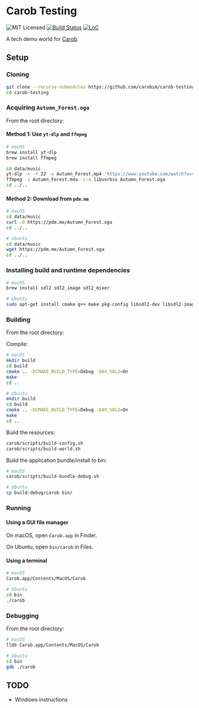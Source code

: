 # Carob Testing

![MIT Licensed](https://img.shields.io/github/license/carobim/carob.svg)
[![Build Status](https://travis-ci.org/carobim/carob.svg?branch=master)](https://travis-ci.org/carobim/carob)
[![LoC](https://tokei.rs/b1/github/carobim/carob)](https://github.com/Aaronepower/tokei)

A tech demo world for [Carob](https://github.com/carobim/carob).

## Setup

### Cloning

```bash
git clone --recurse-submodules https://github.com/carobim/carob-testing.git
cd carob-testing
```

### Acquiring `Autumn_Forest.oga`

From the root directory:

#### Method 1: Use `yt-dlp` and `ffmpeg`

```bash
# macOS
brew install yt-dlp
brew install ffmpeg
```

```bash
cd data/music
yt-dlp -x -f 22 -o Autumn_Forest.mp4 'https://www.youtube.com/watch?v=v2qOllkxwiw'
ffmpeg -i Autumn_Forest.m4a -c:a libvorbis Autumn_Forest.oga
cd ../..
```

#### Method 2: Download from `pdm.me`

```bash
# macOS
cd data/music
curl -O https://pdm.me/Autumn_Forest.oga
cd ../..
```

```bash
# Ubuntu
cd data/music
wget https://pdm.me/Autumn_Forest.oga
cd ../..
```

### Installing build and runtime dependencies

```bash
# macOS
brew install sdl2 sdl2_image sdl2_mixer
```

```bash
# Ubuntu
sudo apt-get install cmake g++ make pkg-config libsdl2-dev libsdl2-image-dev libsdl2-mixer-dev
```

### Building

From the root directory:

Compile:

```bash
# macOS
mkdir build
cd build
cmake .. -DCMAKE_BUILD_TYPE=Debug -DAV_SDL2=On
make
cd ..
```

```bash
# Ubuntu
mkdir build
cd build
cmake .. -DCMAKE_BUILD_TYPE=Debug -DAV_SDL2=On
make
cd ..
```

Build the resources:

```bash
carob/scripts/build-config.sh
carob/scripts/build-world.sh
```

Build the application bundle/install to bin:

```bash
# macOS
carob/scripts/build-bundle-debug.sh
```

```bash
# Ubuntu
cp build-debug/carob bin/
```

### Running

#### Using a GUI file manager

On macOS, open `Carob.app` in Finder.

On Ubuntu, open `bin/carob` in Files.

#### Using a terminal

```bash
# macOS
Carob.app/Contents/MacOS/Carob
```

```bash
# Ubuntu
cd bin
./carob
```

### Debugging

From the root directory:

```bash
# macOS
lldb Carob.app/Contents/MacOS/Carob
```

```bash
# Ubuntu
cd bin
gdb ./carob
```

## TODO

- Windows instructions
